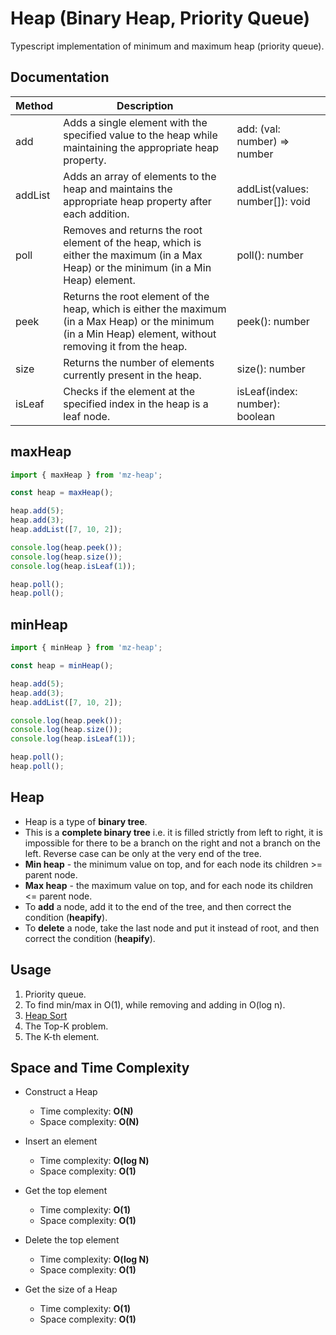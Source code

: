 # Heap (Binary Heap, Priority Queue)

Typescript implementation of minimum and maximum heap (priority queue).

## Documentation

| Method  | Description                                                                                                                                                  |                                 |
|---------|--------------------------------------------------------------------------------------------------------------------------------------------------------------|---------------------------------|
| add     | Adds a single element with the specified value to the heap while maintaining the appropriate heap property.                                                  | add: (val: number) => number    |null          |
| addList | Adds an array of elements to the heap and maintains the appropriate heap property after each addition.                                                       | addList(values: number[]): void |
| poll    | Removes and returns the root element of the heap, which is either the maximum (in a Max Heap) or the minimum (in a Min Heap) element.                        | poll(): number                  | null                      |
| peek    | Returns the root element of the heap, which is either the maximum (in a Max Heap) or the minimum (in a Min Heap) element, without removing it from the heap. | peek(): number                  | null                      |
| size    | Returns the number of elements currently present in the heap.                                                                                                | size(): number                  |
| isLeaf  | Checks if the element at the specified index in the heap is a leaf node.                                                                                     | isLeaf(index: number): boolean  |


## maxHeap

```ts
import { maxHeap } from 'mz-heap';

const heap = maxHeap();

heap.add(5);
heap.add(3);
heap.addList([7, 10, 2]);

console.log(heap.peek());
console.log(heap.size());
console.log(heap.isLeaf(1));

heap.poll();
heap.poll();
```

## minHeap

```ts
import { minHeap } from 'mz-heap';

const heap = minHeap();

heap.add(5);
heap.add(3);
heap.addList([7, 10, 2]);

console.log(heap.peek());
console.log(heap.size());
console.log(heap.isLeaf(1));

heap.poll();
heap.poll();
```

## Heap

- Heap is a type of **binary tree**.
- This is a **complete binary tree** i.e. it is filled strictly from left to right, it is impossible for there to be a branch on the right and not a branch on the left. Reverse case can be only at the very end of the tree.
- **Min heap** - the minimum value on top, and for each node its children >= parent node.
- **Max heap** - the maximum value on top, and for each node its children <= parent node.
- To **add** a node, add it to the end of the tree, and then correct the condition (**heapify**).
- To **delete** a node, take the last node and put it instead of root, and then correct the condition (**heapify**).

## Usage

1. Priority queue.
2. To find min/max in O(1), while removing and adding in O(log n).
3. [Heap Sort](https://leetcode.com/explore/learn/card/heap/645/applications-of-heap/4030/)
4. The Top-K problem.
5. The K-th element.

## Space and Time Complexity

- Construct a Heap
  - Time complexity: **O(N)**
  - Space complexity: **O(N)**

- Insert an element
    - Time complexity: **O(log N)**
    - Space complexity: **O(1)**

- Get the top element
    - Time complexity: **O(1)**
    - Space complexity: **O(1)**

- Delete the top element
    - Time complexity: **O(log N)**
    - Space complexity: **O(1)**

- Get the size of a Heap
    - Time complexity: **O(1)**
    - Space complexity: **O(1)**
